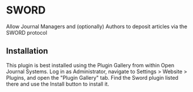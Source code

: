 # SWORD

Allow Journal Managers and (optionally) Authors to deposit articles via the SWORD protocol

## Installation

This plugin is best installed using the Plugin Gallery from within Open Journal Systems.
Log in as Administrator, navigate to Settings > Website > Plugins, and open the "Plugin Gallery"
tab. Find the Sword plugin listed there and use the Install button to install it.
